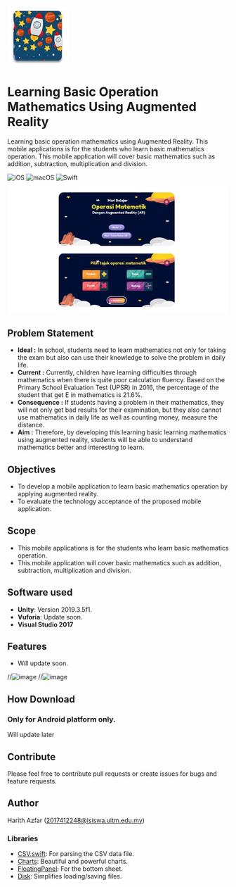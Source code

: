 <img src="https://raw.githubusercontent.com/aswaazfar/projectARFYP/master/Test%20AR/aaaa.JPG">

# Learning Basic Operation Mathematics Using Augmented Reality 
Learning basic operation mathematics using Augmented Reality. This mobile applications is for the students who learn basic mathematics operation. This mobile application will cover basic mathematics such as addition, subtraction, multiplication and division.

![iOS](https://img.shields.io/badge/iOS-10%20-blue)
![macOS](https://img.shields.io/badge/macOS-10.15-blue)
![Swift](https://img.shields.io/badge/Swift-5-orange?logo=Swift&logoColor=white)

![image](https://raw.githubusercontent.com/aswaazfar/projectARFYP/master/Test%20AR/apsview.JPG)

## Problem Statement
* __Ideal :__ In school, students need to learn mathematics not only for taking the exam but also can use their knowledge to solve the problem in daily life.
* __Current :__ Currently, children have learning difficulties through mathematics when there is quite poor calculation fluency. Based on the Primary School Evaluation Test (UPSR) in 2016, the percentage of the student that get E in mathematics is 21.6%.
* __Consequence :__ If students having a problem in their mathematics, they will not only get bad results for their examination, but they also cannot use mathematics in daily life as well as counting money, measure the distance.
* __Aim :__ Therefore, by developing this learning basic learning mathematics using augmented reality, students will be able to understand mathematics better and interesting to learn.

## Objectives
* To develop a mobile application to learn basic mathematics operation by applying augmented reality.
* To evaluate the technology acceptance of the proposed mobile application.

## Scope
* This mobile applications is for the students who learn basic mathematics operation.
* This mobile application will cover basic mathematics such as addition, subtraction, multiplication and division.

## Software used
* __Unity__: Version 2019.3.5f1.
* __Vuforia__: Update soon.
* __Visual Studio 2017__

## Features
* Will update soon.

//![image](pic)
//![image](pic)

## How Download
### Only for Android platform only.

Will update later

## Contribute
Please feel free to contribute pull requests or create issues for bugs and feature requests.

## Author
Harith Azfar (2017412248@isiswa.uitm.edu.my)

### Libraries
* [CSV.swift](https://github.com/yaslab/CSV.swift): For parsing the CSV data file.
* [Charts](https://github.com/danielgindi/Charts): Beautiful and powerful charts.
* [FloatingPanel](https://github.com/SCENEE/FloatingPanel): For the bottom sheet.
* [Disk](https://github.com/saoudrizwan/Disk): Simplifies loading/saving files.

